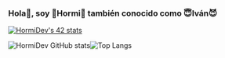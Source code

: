 ### Hola👋, soy 🦖Hormi🐜 también conocido como 😇Iván😈
[![HormiDev's 42 stats](https://badge.mediaplus.ma/greenbinary/ide-dieg?1337Badge=off&UM6P=off)]([https://github.com/oakoudad/badge42](https://badge.mediaplus.ma/greenbinary/ide-dieg?1337Badge=off&UM6P=off))

![HormiDev GitHub stats](https://github-readme-stats.vercel.app/api?username=hormidev&show_icons=true&theme=github_dark)![Top Langs](https://github-readme-stats.vercel.app/api/top-langs/?username=HormiDev&layout=compact&theme=github_dark)
<!--
**HormiDev/HormiDev** is a ✨ _special_ ✨ repository because its `README.md` (this file) appears on your GitHub profile.

Here are some ideas to get you started:

- 🔭 I’m currently working on ...
- 🌱 I’m currently learning ...
- 👯 I’m looking to collaborate on ...
- 🤔 I’m looking for help with ...
- 💬 Ask me about ...
- 📫 How to reach me: ...
- 😄 Pronouns: ...
- ⚡ Fun fact: ...
-->
